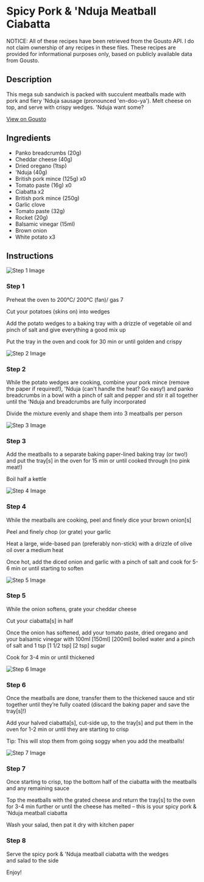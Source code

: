 # Spicy Pork & 'Nduja Meatball Ciabatta

NOTICE: All of these recipes have been retrieved from the Gousto API. I do not claim ownership of any recipes in these files. These recipes are provided for informational purposes only, based on publicly available data from Gousto.

## Description

This mega sub sandwich is packed with succulent meatballs made with pork and fiery 'Nduja sausage (pronounced 'en-doo-ya'). Melt cheese on top, and serve with crispy wedges. 'Nduja want some?

[View on Gousto](https://www.gousto.co.uk/recipes/cookbook/spicy-pork-nduja-meatball-ciabatta)

## Ingredients

- Panko breadcrumbs (20g)
- Cheddar cheese (40g)
- Dried oregano (1tsp)
-  'Nduja (40g)
- British pork mince (125g) x0
- Tomato paste (16g) x0
- Ciabatta x2
- British pork mince (250g)
- Garlic clove
- Tomato paste (32g)
- Rocket (20g)
- Balsamic vinegar (15ml)
- Brown onion
- White potato x3

## Instructions

![Step 1 Image](https://production-media.gousto.co.uk/cms/recipe-step-image/2171.-step-1-x200.jpg)

### Step 1

Preheat the oven to 200°C/ 200°C (fan)/ gas 7

Cut your potatoes (skins on) into wedges

Add the potato wedges to a baking tray with a drizzle of vegetable oil and pinch of salt and give everything a good mix up

Put the tray in the oven and cook for 30 min or until golden and crispy

![Step 2 Image](https://production-media.gousto.co.uk/cms/recipe-step-image/2171.-step-2-x200.jpg)

### Step 2

While the potato wedges are cooking, combine your pork mince (remove the paper if required!), 'Nduja (can't handle the heat? Go easy!) and panko breadcrumbs in a bowl with a pinch of salt and pepper and stir it all together until the 'Nduja and breadcrumbs are fully incorporated

Divide the mixture evenly and shape them into 3 meatballs per person

![Step 3 Image](https://production-media.gousto.co.uk/cms/recipe-step-image/2171.-step-3-x200.jpg)

### Step 3

Add the meatballs to a separate baking paper-lined baking tray (or two!) and put the tray[s] in the oven for 15 min or until cooked through (no pink meat!)

Boil half a kettle

![Step 4 Image](https://production-media.gousto.co.uk/cms/recipe-step-image/2171.-step-4-x200.jpg)

### Step 4

While the meatballs are cooking, peel and finely dice your brown onion[s]

Peel and finely chop (or grate) your garlic

Heat a large, wide-based pan (preferably non-stick) with a drizzle of olive oil over a medium heat

Once hot, add the diced onion and garlic with a pinch of salt and cook for 5-6 min or until starting to soften

![Step 5 Image](https://production-media.gousto.co.uk/cms/recipe-step-image/2171.-step-5-x200.jpg)

### Step 5

While the onion softens, grate your cheddar cheese

Cut your ciabatta[s] in half

Once the onion has softened, add your tomato paste, dried oregano and your balsamic vinegar with 100ml<span class="text-purple"> [150ml] </span><span class="text-danger">[200ml]</span> boiled water and a pinch of salt and 1 tsp <span class="text-purple">[1 1/2 tsp]</span> <span class="text-danger">[2 tsp]</span> sugar

Cook for 3-4 min or until thickened

![Step 6 Image](https://production-media.gousto.co.uk/cms/recipe-step-image/2171.-step-6-x200.jpg)

### Step 6

Once the meatballs are done, transfer them to the thickened sauce and stir together until they’re fully coated (discard the baking paper and save the tray[s]!)

Add your halved ciabatta[s], cut-side up, to the tray[s] and put them in the oven for 1-2 min or until they are starting to crisp

Tip: This will stop them from going soggy when you add the meatballs!

![Step 7 Image](https://production-media.gousto.co.uk/cms/recipe-step-image/2171.-step-7-x200.jpg)

### Step 7

Once starting to crisp, top the bottom half of the ciabatta with the meatballs and any remaining sauce

Top the meatballs with the grated cheese and return the tray[s] to the oven for 3-4 min further or until the cheese has melted – this is your spicy pork & 'Nduja meatball ciabatta

Wash your salad, then pat it dry with kitchen paper

### Step 8

Serve the spicy pork & 'Nduja meatball ciabatta with the wedges and salad to the side

Enjoy!


